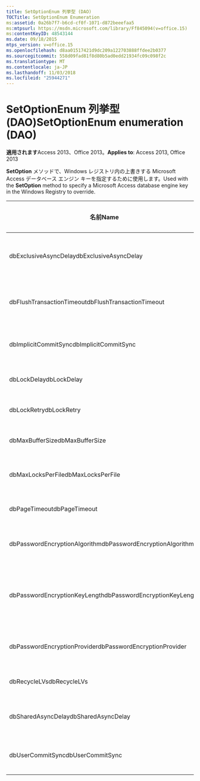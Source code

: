 ```yaml
---
title: SetOptionEnum 列挙型 (DAO)
TOCTitle: SetOptionEnum Enumeration
ms:assetid: 0a26b7f7-b6cd-cf0f-1071-d872beeefaa5
ms:mtpsurl: https://msdn.microsoft.com/library/Ff845094(v=office.15)
ms:contentKeyID: 48543144
ms.date: 09/18/2015
mtps_version: v=office.15
ms.openlocfilehash: d8aa01517421d9dc209a122703888ffdee2b0377
ms.sourcegitcommit: 558d09fad81f8d80b5ad0edd21934fc09c098f2c
ms.translationtype: MT
ms.contentlocale: ja-JP
ms.lasthandoff: 11/03/2018
ms.locfileid: "25944271"
---
```

# <a name="setoptionenum-enumeration-dao"></a><span data-ttu-id="a6f9f-102">SetOptionEnum 列挙型 (DAO)</span><span class="sxs-lookup"><span data-stu-id="a6f9f-102">SetOptionEnum enumeration (DAO)</span></span>


<span data-ttu-id="a6f9f-103">**適用されます**Access 2013、Office 2013。</span><span class="sxs-lookup"><span data-stu-id="a6f9f-103">**Applies to**: Access 2013, Office 2013</span></span>

<span data-ttu-id="a6f9f-104">**SetOption** メソッドで、Windows レジストリ内の上書きする Microsoft Access データベース エンジン キーを指定するために使用します。</span><span class="sxs-lookup"><span data-stu-id="a6f9f-104">Used with the **SetOption** method to specify a Microsoft Access database engine key in the Windows Registry to override.</span></span>

<table>
<colgroup>
<col style="width: 33%" />
<col style="width: 33%" />
<col style="width: 33%" />
</colgroup>
<thead>
<tr class="header">
<th><p><span data-ttu-id="a6f9f-105">名前</span><span class="sxs-lookup"><span data-stu-id="a6f9f-105">Name</span></span></p></th>
<th><p><span data-ttu-id="a6f9f-106">値</span><span class="sxs-lookup"><span data-stu-id="a6f9f-106">Value</span></span></p></th>
<th><p><span data-ttu-id="a6f9f-107">説明</span><span class="sxs-lookup"><span data-stu-id="a6f9f-107">Description</span></span></p></th>
</tr>
</thead>
<tbody>
<tr class="odd">
<td><p><span data-ttu-id="a6f9f-108">dbExclusiveAsyncDelay</span><span class="sxs-lookup"><span data-stu-id="a6f9f-108">dbExclusiveAsyncDelay</span></span></p></td>
<td><p><span data-ttu-id="a6f9f-109">60</span><span class="sxs-lookup"><span data-stu-id="a6f9f-109">60</span></span></p></td>
<td><p><span data-ttu-id="a6f9f-110">ExclusiveAsyncDelay キー。</span><span class="sxs-lookup"><span data-stu-id="a6f9f-110">The ExclusiveAsyncDelay key.</span></span></p></td>
</tr>
<tr class="even">
<td><p><span data-ttu-id="a6f9f-111">dbFlushTransactionTimeout</span><span class="sxs-lookup"><span data-stu-id="a6f9f-111">dbFlushTransactionTimeout</span></span></p></td>
<td><p><span data-ttu-id="a6f9f-112">66</span><span class="sxs-lookup"><span data-stu-id="a6f9f-112">66</span></span></p></td>
<td><p><span data-ttu-id="a6f9f-113">FlushTransactionTimeout キー。</span><span class="sxs-lookup"><span data-stu-id="a6f9f-113">The FlushTransactionTimeout key.</span></span></p></td>
</tr>
<tr class="odd">
<td><p><span data-ttu-id="a6f9f-114">dbImplicitCommitSync</span><span class="sxs-lookup"><span data-stu-id="a6f9f-114">dbImplicitCommitSync</span></span></p></td>
<td><p><span data-ttu-id="a6f9f-115">59</span><span class="sxs-lookup"><span data-stu-id="a6f9f-115">59</span></span></p></td>
<td><p><span data-ttu-id="a6f9f-116">ImplicitCommitSync キー。</span><span class="sxs-lookup"><span data-stu-id="a6f9f-116">The ImplicitCommitSync key.</span></span></p></td>
</tr>
<tr class="even">
<td><p><span data-ttu-id="a6f9f-117">dbLockDelay</span><span class="sxs-lookup"><span data-stu-id="a6f9f-117">dbLockDelay</span></span></p></td>
<td><p><span data-ttu-id="a6f9f-118">63</span><span class="sxs-lookup"><span data-stu-id="a6f9f-118">63</span></span></p></td>
<td><p><span data-ttu-id="a6f9f-119">LockDelay キー。</span><span class="sxs-lookup"><span data-stu-id="a6f9f-119">The LockDelay key.</span></span></p></td>
</tr>
<tr class="odd">
<td><p><span data-ttu-id="a6f9f-120">dbLockRetry</span><span class="sxs-lookup"><span data-stu-id="a6f9f-120">dbLockRetry</span></span></p></td>
<td><p><span data-ttu-id="a6f9f-121">57</span><span class="sxs-lookup"><span data-stu-id="a6f9f-121">57</span></span></p></td>
<td><p><span data-ttu-id="a6f9f-122">LockRetry キー。</span><span class="sxs-lookup"><span data-stu-id="a6f9f-122">The LockRetry key.</span></span></p></td>
</tr>
<tr class="even">
<td><p><span data-ttu-id="a6f9f-123">dbMaxBufferSize</span><span class="sxs-lookup"><span data-stu-id="a6f9f-123">dbMaxBufferSize</span></span></p></td>
<td><p><span data-ttu-id="a6f9f-124">8</span><span class="sxs-lookup"><span data-stu-id="a6f9f-124">8</span></span></p></td>
<td><p><span data-ttu-id="a6f9f-125">MaxBufferSize キー。</span><span class="sxs-lookup"><span data-stu-id="a6f9f-125">The MaxBufferSize key.</span></span></p></td>
</tr>
<tr class="odd">
<td><p><span data-ttu-id="a6f9f-126">dbMaxLocksPerFile</span><span class="sxs-lookup"><span data-stu-id="a6f9f-126">dbMaxLocksPerFile</span></span></p></td>
<td><p><span data-ttu-id="a6f9f-127">62</span><span class="sxs-lookup"><span data-stu-id="a6f9f-127">62</span></span></p></td>
<td><p><span data-ttu-id="a6f9f-128">MaxLocksPerFile キー。</span><span class="sxs-lookup"><span data-stu-id="a6f9f-128">The MaxLocksPerFile key.</span></span></p></td>
</tr>
<tr class="even">
<td><p><span data-ttu-id="a6f9f-129">dbPageTimeout</span><span class="sxs-lookup"><span data-stu-id="a6f9f-129">dbPageTimeout</span></span></p></td>
<td><p><span data-ttu-id="a6f9f-130">6</span><span class="sxs-lookup"><span data-stu-id="a6f9f-130">6</span></span></p></td>
<td><p><span data-ttu-id="a6f9f-131">PageTimeout キー。</span><span class="sxs-lookup"><span data-stu-id="a6f9f-131">The PageTimeout key.</span></span></p></td>
</tr>
<tr class="odd">
<td><p><span data-ttu-id="a6f9f-132">dbPasswordEncryptionAlgorithm</span><span class="sxs-lookup"><span data-stu-id="a6f9f-132">dbPasswordEncryptionAlgorithm</span></span></p></td>
<td><p><span data-ttu-id="a6f9f-133">81</span><span class="sxs-lookup"><span data-stu-id="a6f9f-133">81</span></span></p></td>
<td><p><span data-ttu-id="a6f9f-134">暗号化アルゴリズムの名前。</span><span class="sxs-lookup"><span data-stu-id="a6f9f-134">The name of the encryption algorithm.</span></span></p></td>
</tr>
<tr class="even">
<td><p><span data-ttu-id="a6f9f-135">dbPasswordEncryptionKeyLength</span><span class="sxs-lookup"><span data-stu-id="a6f9f-135">dbPasswordEncryptionKeyLength</span></span></p></td>
<td><p><span data-ttu-id="a6f9f-136">82</span><span class="sxs-lookup"><span data-stu-id="a6f9f-136">82</span></span></p></td>
<td><p><span data-ttu-id="a6f9f-p101">暗号化キーの長さ。40 から始まる 8 の倍数である必要があります。</span><span class="sxs-lookup"><span data-stu-id="a6f9f-p101">The encryption key length. Must be a multiple of 8, starting at 40.</span></span></p></td>
</tr>
<tr class="odd">
<td><p><span data-ttu-id="a6f9f-139">dbPasswordEncryptionProvider</span><span class="sxs-lookup"><span data-stu-id="a6f9f-139">dbPasswordEncryptionProvider</span></span></p></td>
<td><p><span data-ttu-id="a6f9f-140">80</span><span class="sxs-lookup"><span data-stu-id="a6f9f-140">80</span></span></p></td>
<td><p><span data-ttu-id="a6f9f-141">暗号化プロバイダーの名前。</span><span class="sxs-lookup"><span data-stu-id="a6f9f-141">The name of the encryption provider.</span></span></p></td>
</tr>
<tr class="even">
<td><p><span data-ttu-id="a6f9f-142">dbRecycleLVs</span><span class="sxs-lookup"><span data-stu-id="a6f9f-142">dbRecycleLVs</span></span></p></td>
<td><p><span data-ttu-id="a6f9f-143">65</span><span class="sxs-lookup"><span data-stu-id="a6f9f-143">65</span></span></p></td>
<td><p><span data-ttu-id="a6f9f-144">RecycleLVs キー。</span><span class="sxs-lookup"><span data-stu-id="a6f9f-144">The RecycleLVs key.</span></span></p></td>
</tr>
<tr class="odd">
<td><p><span data-ttu-id="a6f9f-145">dbSharedAsyncDelay</span><span class="sxs-lookup"><span data-stu-id="a6f9f-145">dbSharedAsyncDelay</span></span></p></td>
<td><p><span data-ttu-id="a6f9f-146">61</span><span class="sxs-lookup"><span data-stu-id="a6f9f-146">61</span></span></p></td>
<td><p><span data-ttu-id="a6f9f-147">SharedAsyncDelay キー。</span><span class="sxs-lookup"><span data-stu-id="a6f9f-147">The SharedAsyncDelay key.</span></span></p></td>
</tr>
<tr class="even">
<td><p><span data-ttu-id="a6f9f-148">dbUserCommitSync</span><span class="sxs-lookup"><span data-stu-id="a6f9f-148">dbUserCommitSync</span></span></p></td>
<td><p><span data-ttu-id="a6f9f-149">58</span><span class="sxs-lookup"><span data-stu-id="a6f9f-149">58</span></span></p></td>
<td><p><span data-ttu-id="a6f9f-150">UserCommitSync キー。</span><span class="sxs-lookup"><span data-stu-id="a6f9f-150">The UserCommitSync key.</span></span></p></td>
</tr>
</tbody>
</table>

